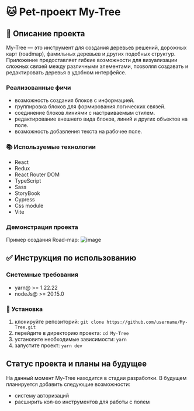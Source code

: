 # 🐱 Pet-проект My-Tree

## 📝 Описание проекта

My-Tree — это инструмент для создания деревьев решений, дорожных карт (roadmap), фамильных деревьев и других подобных структур. Приложение предоставляет гибкие возможности для визуализации сложных связей между различными элементами, позволяя создавать и редактировать деревья в удобном интерфейсе.

### Реализованные фичи

- возможность создания блоков с информацией.
- группировка блоков для формирования логических связей.
- соединение блоков линиями с настраиваемым стилем.
- редактирование внешнего вида блоков, линий и других объектов на поле.
- возможность добавления текста на рабочее поле.

### 📚 Используемые технологии

- React
- Redux
- React Router DOM
- TypeScript
- Sass
- StoryBook
- Cypress
- Css module
- Vite

### Демонстрация проекта

Пример создания Road-map:
![image](https://github.com/user-attachments/assets/17bcaa09-b7c6-4c91-95e7-a5924c5abbb9)

## ✅ Инструкция по использованию

### Системные требования

- yarn@ >= 1.22.22
- nodeJs@ >= 20.15.0

### 🚀 Установка

1. клонируйте репозиторий: ```git clone https://github.com/username/My-Tree.git```
2. перейдите в директорию проекта: ```cd My-Tree```
3. установите необходимые зависимости: ```yarn```
4. запустите проект: ```yarn dev```

## Статус проекта и планы на будущее

На данный момент My-Tree находится в стадии разработки. В будущем планируется добавить следующие возможности:
- систему авторизаций
- расширить кол-во инструментов для работы с полем
